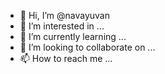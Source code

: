 - 👋 Hi, I’m @navayuvan
- 👀 I’m interested in ...
- 🌱 I’m currently learning ...
- 💞️ I’m looking to collaborate on ...
- 📫 How to reach me ...

<!---
navayuvan/navayuvan is a ✨ special ✨ repository because its `README.md` (this file) appears on your GitHub profile.
You can click the Preview link to take a look at your changes.
--->
